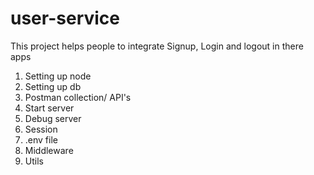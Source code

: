# user-service
This project helps people to integrate Signup, Login and logout in there apps

1. Setting up node
2. Setting up db
3. Postman collection/ API's
4. Start server
5. Debug server
6. Session
7. .env file
8. Middleware
9. Utils

